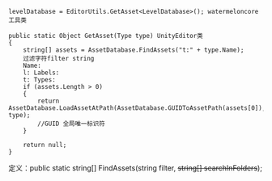 ```
levelDatabase = EditorUtils.GetAsset<LevelDatabase>(); watermeloncore工具类
```

```
public static Object GetAsset(Type type) UnityEditor类
{
    string[] assets = AssetDatabase.FindAssets("t:" + type.Name); 
    过滤字符filter string 
    Name: 
    l: Labels:
    t: Types:
    if (assets.Length > 0)
    {
        return AssetDatabase.LoadAssetAtPath(AssetDatabase.GUIDToAssetPath(assets[0]), type);
        //GUID 全局唯一标识符
    }

    return null;
}
```



定义：public static string[] FindAssets(string filter, ~~string[] searchInFolders~~);

